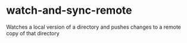 # watch-and-sync-remote
Watches a local version of a directory and pushes changes to a remote copy of that directory
